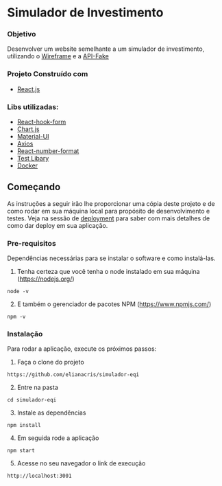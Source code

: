 # Simulador de Investimento
### Objetivo
Desenvolver um website semelhante a um simulador de investimento, utilizando o [Wireframe](https://github.com/eqi-investimentos/desafio-frontend) e a [API-Fake](https://github.com/eqi-investimentos/desafio-fake-api)
### Projeto Construído com  
- [React.js](https://reactjs.org/)

### Libs utilizadas:
- [React-hook-form](https://react-hook-form.com/)
- [Chart.js](https://www.chartjs.org/docs/latest/) 
- [Material-UI](https://mui.com/)
- [Axios](https://axios-http.com/) 
- [React-number-format](https://www.npmjs.com/package/react-number-format)
- [Test Libary](https://testing-library.com/)
- [Docker](https://www.docker.com/)
## Começando

As instruções a seguir irão lhe proporcionar uma cópia deste projeto e de como rodar em sua máquina local para propósito de desenvolvimento e testes. Veja na sessão de [deployment](#Deployment) para saber com mais detalhes de como dar deploy em sua aplicação.

### Pre-requisitos
Dependências necessárias para se instalar o software e como instalá-las.

1. Tenha certeza que você tenha o node instalado em sua máquina (https://nodejs.org/)

```
node -v
```
2. E também o gerenciador de pacotes NPM (https://www.npmjs.com/)
```
npm -v
```

### Instalação

Para rodar a aplicação, execute os próximos passos:

1. Faça o clone do projeto
```
https://github.com/elianacris/simulador-eqi
```

2. Entre na pasta

```
cd simulador-eqi
```

3. Instale as dependências

```
npm install
```

4. Em seguida rode a aplicação

```
npm start
```

5. Acesse no seu navegador o link de execução

```
http://localhost:3001
```